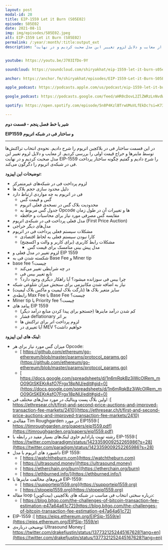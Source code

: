 ```yaml
---
layout: post
modal-id: 28
title: EIP-1559 Let it Burn (S05E02)
episode: S05E02
date: 2021-08-11
img: img/episodes/S05E02.jpeg
alt: EIP-1559 Let it Burn (S05E02)
permalink: /:year/:month/:title:output_ext
description: "در این قسمت ساختار فی در بلاکچین اتریوم را شرح دادیم. نحوه‌ی انتخاب تراکنش‌ها توسط ماینرها و حراج قیمت اولی را بررسی کردیم. از معایب و دلایل لزوم تغییر این مدل صحبت کردیم و در نهایت EIP-1559 را شرح دادیم و گفتیم چگونه ساختار پرداخت فی در شبکه‌ی اتریوم را دگرگون می‌کند." 


youtube: https://youtu.be/J703IfDo-9Y

soundcloud: https://soundcloud.com/shiryakhat/eip-1559-let-it-burn-s05e02

anchor: https://anchor.fm/shiryakhat/episodes/EIP-1559-Let-it-Burn-S05E02-e15u0gc

apple_podcast: https://podcasts.apple.com/us/podcast/eip-1559-let-it-burn-s05e02/id1221206951?i=1000532017516

google_podcast: https://podcasts.google.com/feed/aHR0cDovL2ZlZWRzLnNvdW5kY2xvdWQuY29tL3VzZXJzL3NvdW5kY2xvdWQ6dXNlcnM6MjYyMzE4MTEzL3NvdW5kcy5yc3M/episode/NjQyNjM2NmQtMWNlNy00Mzk1LTlkYjUtZDE3NGM1MzM1YTJj?sa=X&ved=0CAUQkfYCahcKEwiglv-YnbHyAhUAAAAAHQAAAAAQAQ

spotify: https://open.spotify.com/episode/5n8P4KzlBTrwUMuVLfEkDc?si=K73sXgPHQ76Ra6a_iO-Ajw&dl_branch=1

---
```


**شیر یا خط**
**فصل پنجم - قسمت دوم**

**EIP1559 و ساختار فی در شبکه اتریوم**

-------------------------------------------------------
در این قسمت ساختار فی در بلاکچین اتریوم را شرح دادیم. نحوه‌ی انتخاب تراکنش‌ها توسط ماینرها و حراج قیمت اولی را بررسی کردیم. از معایب و دلایل لزوم تغییر این مدل صحبت کردیم و در نهایت EIP-1559 را شرح دادیم و گفتیم چگونه ساختار پرداخت فی در شبکه‌ی اتریوم را دگرگون می‌کند.


**توضیحات این اپیزود:**

* لزوم پرداخت فی در شبکه‌های غیرمتمرکز
* دلیل محدود سازی حجم بلاک ها
* فی در اتریوم به چه مواردی ارتباط دارد
    * گس و قیمت گس
    * محدودیت بلاک گس در نسخه‌ی فعلی اتریوم
    * جدول گس مربوط به Opcode ها و تغییرات آن در طول زمان 
    * مقایسه گس مصرفی مورد نیاز برای محاسبات و حافظه
* مدل فعلی پرداخت فی در شبکه‌ی اتریوم (First Price Auction)
* مدل‌های دیگر حراجی
* مشکلات سیستم فعلی پرداخت فی در اتریوم
    * کارا نبودن سیستم فعلی به لحاظ اقتصادی
    * مشکلات رابط کاربری (برای کاربر و والت و اکسچنج)
        * مدل پیش بینی متامسک برای قیمت گس  
* لزوم تغییر در مدل فعلی و EIP 1559
* شکسته شدن فی به Base Fee و Miner tip
* base fee چیست؟
    * در چه شرایطی تغییر می‌کند
    * تابع تغییر بیس فی
    * چرا بیس فی سوزانده میشود؟ آیا راهکار دیگری وجود دارد؟
* نیاز به اضافه شدن مکانیزمی برای سنجش میزان شلوغی شبکه
* سایز متغیر بلاک ها (تارگت بلاک لیمیت و ماکس بلاک لیمیت)
* رابطه‌ی Max Fee با Base Fee چیست؟
* Miner tip یا Priority fee چیست؟
* پیامد های EIP 1559
    * کم شدن درآمد ماینرها (جستجو برای پیدا کردن منابع درآمد دیگر)
    * فشار deflationary بر اتر
    * لزوم پرداخت اتر برای تراکنش ها
    * آیا تغییری در MEV خواهیم داشت؟



**لینک های این اپیزود:**

* میزان گس مورد نیاز برای هر Opcode:
    * [ https://github.com/ethereum/go-ethereum/blob/master/params/protocol_params.go](https://github.com/ethereum/go-ethereum/blob/master/params/protocol_params.go)
    * [ https://docs.google.com/spreadsheets/d/1n6mRqkBz3iWcOlRem_mO09GtSKEKrAsfO7Frgx18pNU/edit#gid=0](https://docs.google.com/spreadsheets/d/1n6mRqkBz3iWcOlRem_mO09GtSKEKrAsfO7Frgx18pNU/edit#gid=0)
* اولین بلاگ پست ویتالیک در مورد مدل‌های مختلف فی :[ https://ethresear.ch/t/first-and-second-price-auctions-and-improved-transaction-fee-markets/2410](https://ethresear.ch/t/first-and-second-price-auctions-and-improved-transaction-fee-markets/2410)
* مقاله‌ی Tim Roughgarden در مورد EIP1559:[ https://timroughgarden.org/papers/eip1559.pdf](https://timroughgarden.org/papers/eip1559.pdf)
* رشته تویت پارادایم حاوی لینک‌های بسیار مفید در رابطه با EIP-1559:[ https://twitter.com/paradigm/status/1423359009252265986?s=28](https://twitter.com/paradigm/status/1423359009252265986?s=28)
* داشبورد های اتریوم با مدل EIP 1559:
    * [ https://watchtheburn.com](https://watchtheburn.com)
    * [ https://ultrasound.money](https://ultrasound.money)
    * [ https://etherchain.org/burn](https://etherchain.org/burn)
    * [ https://ethburned.info/](https://ethburned.info/)
* فروم‌های مخالفت ماینرها با EIP-1559:
    * [ https://supporteip1559.org](https://supporteip1559.org)
    * [ https://stopeip1559.org](https://stopeip1559.org)
* مقاله  loop  درباره سختی انتخاب فی مناسب در شبکه های بلاکچینی (بیت‌کوین):
    * [ https://blog.bitgo.com/the-challenges-of-bitcoin-transaction-fee-estimation-e47a64a61c72](https://blog.bitgo.com/the-challenges-of-bitcoin-transaction-fee-estimation-e47a64a61c72)
* EIP-1559 :[ https://eips.ethereum.org/EIPSip-1559/e](https://eips.ethereum.org/EIPSip-1559/e)
* توضیحی درباره‌ی Ultrasound Money:[ https://twitter.com/drakefjustin/status/1377321252445167628?lang=en](https://twitter.com/drakefjustin/status/1377321252445167628?lang=en)


-----------------------------------------------------------------------

